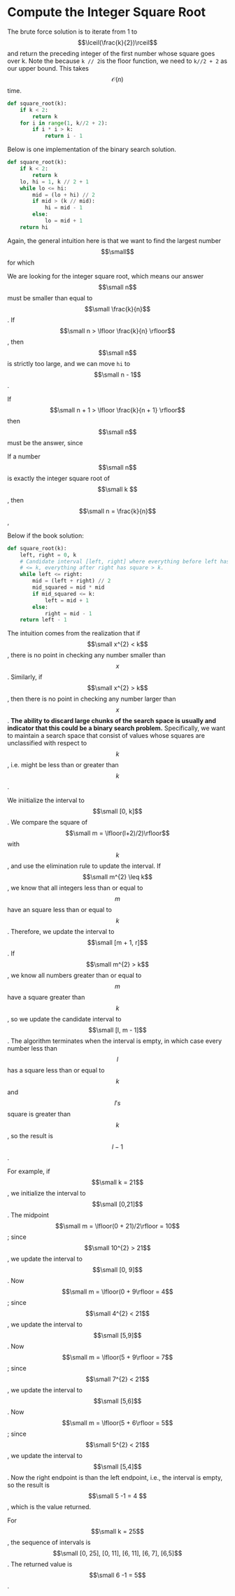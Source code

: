 # Compute the Integer Square Root

The brute force solution is to iterate from 1 to $$\lceil(\frac{k}{2})\rceil$$ and return the preceding integer of the first number whose square goes over k. Note the because `k // 2`is the floor function, we need to `k//2 + 2` as our upper bound. This takes $$\mathcal{O}(n)$$ time.

```py
def square_root(k):
    if k < 2:
        return k
    for i in range(1, k//2 + 2):
        if i * i > k:
            return i - 1
```

Below is one implementation of the binary search solution.

```py
def square_root(k):
    if k < 2:
        return k
    lo, hi = 1, k // 2 + 1
    while lo <= hi:
        mid = (lo + hi) // 2
        if mid > (k // mid):
            hi = mid - 1
        else:
            lo = mid + 1
    return hi
```

Again, the general intuition here is that we want to find the largest number $$\small$$ for which



We are looking for the integer square root, which means our answer $$\small n$$ must be smaller than equal to $$\small \frac{k}{n}$$. If $$\small n > \lfloor \frac{k}{n} \rfloor$$, then $$\small n$$ is strictly too large, and we can move `hi` to $$\small n - 1$$. 

If $$\small n + 1 > \lfloor \frac{k}{n + 1} \rfloor$$ then $$\small n$$ must be the answer, since 

If a number $$\small n$$ is exactly the integer square root of $$\small k $$, then $$\small n = \frac{k}{n}$$,

Below if the book solution:

```py
def square_root(k):
    left, right = 0, k
    # Candidate interval [left, right] where everything before left has square
    # <= k, everything after right has square > k.
    while left <= right:
        mid = (left + right) // 2
        mid_squared = mid * mid
        if mid_squared <= k:
            left = mid + 1
        else:
            right = mid - 1
    return left - 1
```

The intuition comes from the realization that if $$\small x^{2} < k$$, there is no point in checking any number smaller than $$x$$. Similarly, if $$\small x^{2} > k$$, then there is no point in checking any number larger than $$x$$. **The ability to discard large chunks of the search space is usually and indicator that this could be a binary search problem.** Specifically, we want to maintain a search space that consist of values whose squares are unclassified with respect to $$k$$, i.e. might be less than or greater than $$k$$.

We iniitialize the interval to $$\small [0, k]$$. We compare the square of $$\small m = \lfloor(l+2)/2)\rfloor$$ with $$k$$, and use the elimination rule to update the interval. If $$\small m^{2} \leq k$$, we know that all integers less than or equal to $$m$$ have an square less than or equal to $$k$$. Therefore, we update the interval to $$\small [m + 1, r]$$. If $$\small m^{2} > k$$, we know all numbers greater than or equal to $$m$$ have a square greater than $$k$$, so we update the candidate interval to $$\small [l, m - 1]$$. The algorithm terminates when the interval is empty, in which case every number less than $$l$$ has a square less than or equal to $$k$$ and $$l's$$ square is greater than $$k$$, so the result is $$l - 1$$.

For example, if $$\small k = 21$$, we initialize the interval to $$\small [0,21]$$. The midpoint $$\small m = \lfloor(0 + 21)/2\rfloor = 10$$; since $$\small 10^{2} > 21$$, we update the interval to $$\small [0, 9]$$. Now $$\small m = \lfloor(0 + 9\rfloor = 4$$; since $$\small 4^{2} < 21$$, we update the interval to $$\small [5,9]$$. Now $$\small m = \lfloor(5 + 9\rfloor = 7$$; since $$\small 7^{2} < 21$$, we update the interval to $$\small [5,6]$$. Now $$\small m = \lfloor(5 + 6\rfloor = 5$$; since $$\small 5^{2} < 21$$, we update the interval to $$\small [5,4]$$. Now the right endpoint is than the left endpoint, i.e., the interval is empty, so the result is $$\small 5 -1 = 4 $$, which is the value returned.

For $$\small k = 25$$, the sequence of intervals is $$\small [0, 25], [0, 11], [6, 11], [6, 7], [6,5]$$. The returned value is $$\small 6 -1 = 5$$.

